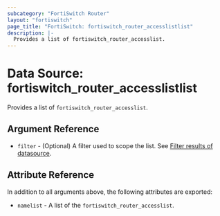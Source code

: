 ```yaml
---
subcategory: "FortiSwitch Router"
layout: "fortiswitch"
page_title: "FortiSwitch: fortiswitch_router_accesslistlist"
description: |-
  Provides a list of fortiswitch_router_accesslist.
---
```


# Data Source: fortiswitch_router_accesslistlist
Provides a list of `fortiswitch_router_accesslist`.

## Argument Reference

* `filter` - (Optional) A filter used to scope the list. See [Filter results of datasource](https://registry.terraform.io/providers/fortinetdev/fortiswitch/latest/docs/guides/fgt_filter).

## Attribute Reference

In addition to all arguments above, the following attributes are exported:

* `namelist` -  A list of the `fortiswitch_router_accesslist`.

